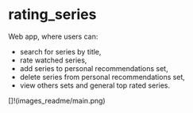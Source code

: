 # rating_series
Web app, where users can:
- search for series by title,
- rate watched series,
- add series to personal recommendations set,
- delete series from personal recommendations set,
- view others sets and general top rated series.


[]!(images_readme/main.png)
